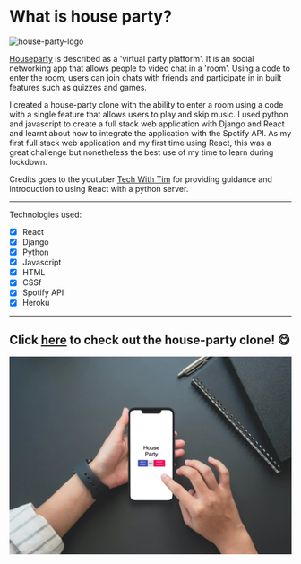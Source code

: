 # What is house party?

![house-party-logo](https://www.surecloud.com/wp-content/uploads/2020/04/house-party-.png)

[Houseparty](https://houseparty.com/) is described as a 'virtual party platform'. It is an social networking app that allows people to video chat in a 'room'. Using a code to enter the room, users can join chats with friends and participate in in built features such as quizzes and games.

I created a house-party clone with the ability to enter a room using a code with a single feature that allows users to play and skip music. I used python and javascript to create a full stack web application with Django and React and learnt about how to integrate the application with the Spotify API. As my first full stack web application and my first time using React, this was a great challenge but nonetheless the best use of my time to learn during lockdown. 

Credits goes to the youtuber [Tech With Tim](https://www.youtube.com/channel/UC4JX40jDee_tINbkjycV4Sg) for providing guidance and introduction to using React with a python server. 


---

Technologies used:
- [x] React
- [x] Django 
- [x] Python 
- [x] Javascript
- [x] HTML
- [x] CSSf
- [x] Spotify API
- [x] Heroku

--- 
## Click [here](https://house-partyy.herokuapp.com/) to check out the house-party clone! :yum:

<img src="houseparty_mockup.jpg" alt="mock_up_house_party">

